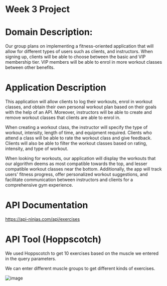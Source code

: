 # Week 3 Project
# Domain Description:
Our group plans on implementing a fitness-oriented application that will allow for different types of users such as clients, and instructors.
When signing up, clients will be able to choose between the basic and VIP membership tier. VIP members will be able to enrol in more workout classes between other benefits.

# Application Description
This application will allow clients to log their workouts, enrol in workout classes, and obtain their own personal workout plan based on their goals with the help of an API.
Moreover, instructors will be able to create and remove workout classes that clients are able to enrol in.

When creating a workout class, the instructor will specify the type of workout, intensity, length of time, and equipment required.
Clients who attend a class will be able to rate the workout class and give feedback.
Clients will also be able to filter the workout classes based on rating, intensity, and type of workout.

When looking for workouts, our application will display the workouts that our algorithm deems as most compatible towards the top, and lesser compatible workout classes near the bottom.
Additionally, the app will track users' fitness progress, offer personalized workout suggestions, and facilitate communication between instructors and clients for a comprehensive gym experience.
# API Documentation
https://api-ninjas.com/api/exercises
# API Tool (Hoppscotch)
We used Hoppscotch to get 10 exercises based on the muscle we entered in the query parameters.

We can enter different muscle groups to get different kinds of exercises.

![image](https://github.com/thomassems/week3project/assets/107775036/e35ebda9-0c2c-4492-95c5-e612db264b7b)
